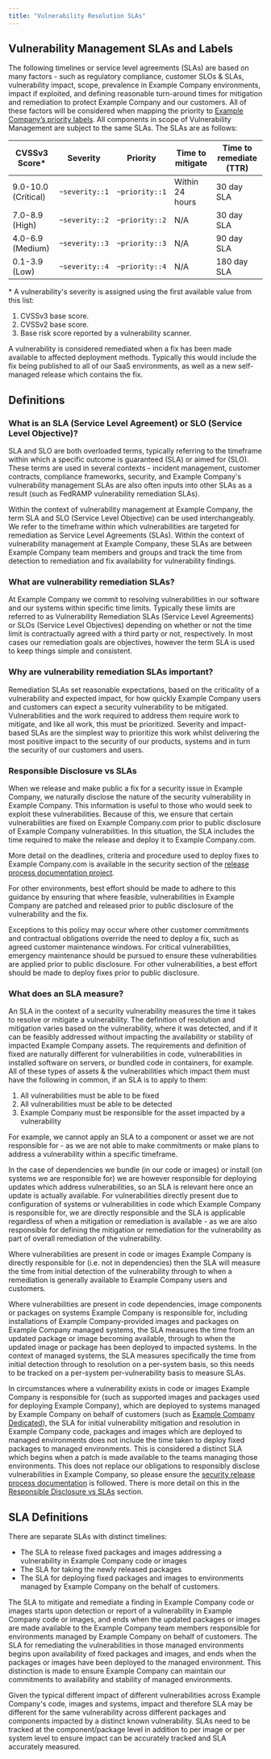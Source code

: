 ```yaml
---
title: "Vulnerability Resolution SLAs"
---
```


## Vulnerability Management SLAs and Labels

The following timelines or service level agreements (SLAs) are based on many factors - such as regulatory compliance, customer SLOs & SLAs, vulnerability impact, scope, prevalence in Example Company environments, impact if exploited, and defining reasonable turn-around times for mitigation and remediation to protect Example Company and our customers. All of these factors will be considered when mapping the priority to [Example Company’s priority labels](https://docs.example_company.com/ee/development/labels/index.html#priority-labels). All components in scope of Vulnerability Management are subject to the same SLAs. The SLAs are as follows:

| CVSSv3 Score\*      | Severity       | Priority       | Time to mitigate | Time to remediate (TTR) |
|---------------------|----------------|----------------|------------------|-------------------------|
| 9.0-10.0 (Critical) | `~severity::1` | `~priority::1` | Within 24 hours  | 30 day SLA              |
| 7.0-8.9 (High)      | `~severity::2` | `~priority::2` | N/A              | 30 day SLA              |
| 4.0-6.9 (Medium)    | `~severity::3` | `~priority::3` | N/A              | 90 day SLA              |
| 0.1-3.9 (Low)       | `~severity::4` | `~priority::4` | N/A              | 180 day SLA             |

\* A vulnerability's severity is assigned using the first available value from this list:

1. CVSSv3 base score.
1. CVSSv2 base score.
1. Base risk score reported by a vulnerability scanner.

A vulnerability is considered remediated when a fix has been made available to affected deployment methods. Typically this would include the fix being published to all of our SaaS environments, as well as a new self-managed release which contains the fix.

## Definitions

### What is an SLA (Service Level Agreement) or SLO (Service Level Objective)?

SLA and SLO are both overloaded terms, typically referring to the timeframe within which a specific outcome is guaranteed (SLA) or aimed for (SLO). These terms are used in several contexts - incident management, customer contracts, compliance frameworks, security, and Example Company's vulnerability management SLAs are also often inputs into other SLAs as a result (such as FedRAMP vulnerability remediation SLAs).

Within the context of vulnerability management at Example Company, the term SLA and SLO (Service Level Objective) can be used interchangeably. We refer to the timeframe within which vulnerabilities are targeted for remediation as Service Level Agreements (SLAs). Within the context of vulnerability management at Example Company, these SLAs are between Example Company team members and groups and track the time from detection to remediation and fix availability for vulnerability findings.

### What are vulnerability remediation SLAs?

At Example Company we commit to resolving vulnerabilities in our software and our systems within specific time limits. Typically these limits are referred to as Vulnerability Remediation SLAs (Service Level Agreements) or SLOs (Service Level Objectives) depending on whether or not the time limit is contractually agreed with a third party or not, respectively. In most cases our remediation goals are objectives, however the term SLA is used to keep things simple and consistent.

### Why are vulnerability remediation SLAs important?

Remediation SLAs set reasonable expectations, based on the criticality of a vulnerability and expected impact, for how quickly Example Company users and customers can expect a security vulnerability to be mitigated. Vulnerabilities and the work required to address them require work to mitigate, and like all work, this must be prioritized. Severity and impact-based SLAs are the simplest way to prioritize this work whilst delivering the most positive impact to the security of our products, systems and in turn the security of our customers and users.

### Responsible Disclosure vs SLAs

When we release and make public a fix for a security issue in Example Company, we naturally disclose the nature of the security vulnerability in Example Company. This information is useful to those who would seek to exploit these vulnerabilities. Because of this, we ensure that certain vulnerabilities are fixed on Example Company.com prior to public disclosure of Example Company vulnerabilities. In this situation, the SLA includes the time required to make the release and deploy it to Example Company.com.

More detail on the deadlines, criteria and procedure used to deploy fixes to Example Company.com is available in the security section of the [release process documentation project](https://example_company.com/example_company-org/release/docs/-/tree/master/general/security).

For other environments, best effort should be made to adhere to this guidance by ensuring that where feasible, vulnerabilities in Example Company are patched and released prior to public disclosure of the vulnerability and the fix.

Exceptions to this policy may occur where other customer commitments and contractual obligations override the need to deploy a fix, such as agreed customer maintenance windows. For critical vulnerabilities, emergency maintenance should be pursued to ensure these vulnerabilities are applied prior to public disclosure. For other vulnerabilities, a best effort should be made to deploy fixes prior to public disclosure. 

### What does an SLA measure?

An SLA in the context of a security vulnerability measures the time it takes to resolve or mitigate a vulnerability. The definition of resolution and mitigation varies based on the vulnerability, where it was detected, and if it can be feasibly addressed without impacting the availability or stability of impacted Example Company assets. The requirements and definition of fixed are naturally different for vulnerabilities in code, vulnerabilities in installed software on servers, or bundled code in containers, for example. All of these types of assets & the vulnerabilities which impact them must have the following in common, if an SLA is to apply to them:

1. All vulnerabilities must be able to be fixed
1. All vulnerabilities must be able to be detected
1. Example Company must be responsible for the asset impacted by a vulnerability

For example, we cannot apply an SLA to a component or asset we are not responsible for - as we are not able to make commitments or make plans to address a vulnerability within a specific timeframe.

In the case of dependencies we bundle (in our code or images) or install (on systems we are responsible for) we are however responsible for deploying updates which address vulnerabilities, so an SLA is relevant here once an update is actually available. For vulnerabilities directly present due to configuration of systems or vulnerabilities in code which Example Company is responsible for, we are directly responsible and the SLA is applicable regardless of when a mitigation or remediation is available - as we are also responsible for defining the mitigation or remediation for the vulnerability as part of overall remediation of the vulnerability.

Where vulnerabilities are present in code or images Example Company is directly responsible for (i.e. not in dependencies) then the SLA will measure the time from initial detection of the vulnerability through to when a remediation is generally available to Example Company users and customers.

Where vulnerabilities are present in code dependencies, image components or packages on systems Example Company is responsible for, including installations of Example Company-provided images and packages on Example Company managed systems, the SLA measures the time from an updated package or image becoming available, through to when the updated image or package has been deployed to impacted systems. In the context of managed systems, the SLA measures specifically the time from initial detection through to resolution on a per-system basis, so this needs to be tracked on a per-system per-vulnerability basis to measure SLAs.

In circumstances where a vulnerability exists in code or images Example Company is responsible for (such as supported images and packages used for deploying Example Company), which are deployed to systems managed by Example Company on behalf of customers (such as [Example Company Dedicated](https://about.example_company.com/dedicated/)), the SLA for initial vulnerability mitigation and resolution in Example Company code, packages and images which are deployed to managed environments does not include the time taken to deploy fixed packages to managed environments. This is considered a distinct SLA which begins when a patch is made available to the teams managing those environments. This does not replace our obligations to responsibly disclose vulnerabilities in Example Company, so please ensure the [security release process documentation](https://example_company.com/example_company-org/release/docs/-/tree/master/general/security) is followed. There is more detail on this in the [Responsible Disclosure vs SLAs](#responsible-disclosure-vs-slas) section.

## SLA Definitions

There are separate SLAs with distinct timelines:

- The SLA to release fixed packages and images addressing a vulnerability in Example Company code or images
- The SLA for taking the newly released packages
- The SLA for deploying fixed packages and images to environments managed by Example Company on the behalf of customers. 

The SLA to mitigate and remediate a finding in Example Company code or images starts upon detection or report of a vulnerability in Example Company code or images, and ends when the updated packages or images are made available to the Example Company team members responsible for environments managed by Example Company on behalf of customers. The SLA for remediating the vulnerabilities in those managed environments begins upon availability of fixed packages and images, and ends when the packages or images have been deployed to the managed environment. This distinction is made to ensure Example Company can maintain our commitments to availability and stability of managed environments.

Given the typical different impact of different vulnerabilities across Example Company's code, images and systems, impact and therefore SLA may be different for the same vulnerability across different packages and components impacted by a distinct known vulnerability. SLAs need to be tracked at the component/package level in addition to per image or per system level to ensure impact can be accurately tracked and SLA accurately measured.

